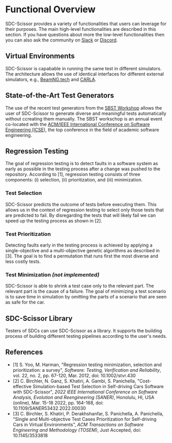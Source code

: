 # Functional Overview
SDC-Scissor provides a variety of functionalities that users can leverage for their purposes. The main high-level
functionalities are described in this section. If you have questions about more the low-level functionalities then you
can also ask the community on
[Slack](https://join.slack.com/t/sdc-scissor/shared_invite/zt-1aikrj1uu-Dz0a9BE1AQ4GQp4A3Bm5og) or
[Discord](https://discord.gg/AaYnBS6s7E).

## Virtual Environments
SDC-Scissor is capabable in running the same test in different simulators. The architecture allows the use of identical
interfaces for different external simulators, e.g., [BeamNG.tech](https://beamng.tech/) and [CARLA](https://carla.org/).


## State-of-the-Art Test Generators
The use of the recent test generators from the [SBST Workshop](https://sbst22.github.io/) allows the user of SDC-Scissor
to generate diverse and meaningful tests automatically without ccreating them manually. The SBST workschop is an annual
event co-located with the
[ACM/IEEE International Conference on Software Engineering (ICSE)](https://conf.researchr.org/home/icse-2022), the top
conference in the field of academic software engineering.

## Regression Testing
The goal of regression testing is to detect faults in a software system as early as possible in the testing process
after a change was pushed to the repository. According to [1], regression testing consists of three components: (i) selection,
(ii) prioritization, and (iii) minimization.

### Test Selection
SDC-Scissor predicts the outcome of tests before executing them. This allows us in the context of regression testing to
select only those tests that are predicted to fail. By disregarding the tests that will likely fail we can speed up the
testing process as shown in [2].

### Test Prioritization
Detecting faults early in the testing process is achieved by applying a single-objective and a multi-objective genetic
algorithms as described in [3]. The goal is to find a permutation that runs first the most diverse and less costly
tests.

### Test Minimization *(not implemented)*
SDC-Scissor is able to shrink a test case only to the relevant part. The relevant part is the cause of a failure. The
goal of minimizing a test scenario is to save time in simulation by omitting the parts of a scenario that are seen as
safe for the car.

## SDC-Scissor Library
Testers of SDCs can use SDC-Scissor as a library. It supports the building process of building different testing
pipelines according to the user's needs.

## References
* [1] S. Yoo, M. Harman, "Regression testing minimization, selection and prioritization: a survey",
      *Software: Testing, Verification and Reliability*, vol. 22, no. 2, pp. 67-120, Mar. 2012, doi: 10.1002/stvr.430
* [2] C. Birchler, N. Ganz, S. Khatiri, A. Gambi, S. Panichella,
      "Cost-effective Simulation-based Test Selection in Self-driving Cars Software with SDC-Scissor",
      *2022 IEEE International Conference on Software Analysis, Evolution and Reengineering (SANER)*,
      Honolulu, HI, USA (online), Mar. 15-18 2022, pp. 164-168, doi: 10.1109/SANER53432.2022.00030
* [3] C. Birchler, S. Khatiri, P. Derakhshanfar, S. Panichella, A. Panichella,
      "Single and Multi-objective Test Cases Prioritization for Self-driving Cars in Virtual Environments",
      *ACM Transactions on Software Engineering and Methodology (TOSEM)*, Just Accepted, doi: 10.1145/3533818
